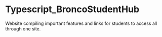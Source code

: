 # Typescript_BroncoStudentHub
Website compiling important features and links for students to access all through one site. 
